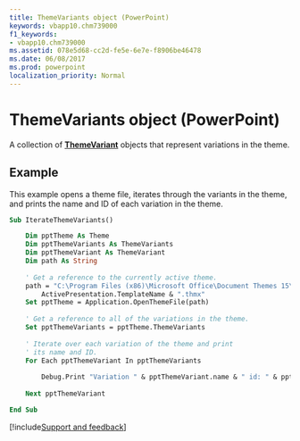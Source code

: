 ```yaml
---
title: ThemeVariants object (PowerPoint)
keywords: vbapp10.chm739000
f1_keywords:
- vbapp10.chm739000
ms.assetid: 078e5d68-cc2d-fe5e-6e7e-f8906be46478
ms.date: 06/08/2017
ms.prod: powerpoint
localization_priority: Normal
---
```



# ThemeVariants object (PowerPoint)

A collection of  **[ThemeVariant](PowerPoint.themevariant.md)** objects that represent variations in the theme.


## Example

This example opens a theme file, iterates through the variants in the theme, and prints the name and ID of each variation in the theme.


```vb
Sub IterateThemeVariants()

    Dim pptTheme As Theme
    Dim pptThemeVariants As ThemeVariants
    Dim pptThemeVariant As ThemeVariant
    Dim path As String
    
    ' Get a reference to the currently active theme.
    path = "C:\Program Files (x86)\Microsoft Office\Document Themes 15\" & _
        ActivePresentation.TemplateName & ".thmx"
    Set pptTheme = Application.OpenThemeFile(path)
    
    ' Get a reference to all of the variations in the theme.
    Set pptThemeVariants = pptTheme.ThemeVariants
    
    ' Iterate over each variation of the theme and print
    ' its name and ID.
    For Each pptThemeVariant In pptThemeVariants
    
        Debug.Print "Variation " & pptThemeVariant.name & " id: " & pptThemeVariant.Id
    
    Next pptThemeVariant

End Sub
```

[!include[Support and feedback](~/includes/feedback-boilerplate.md)]